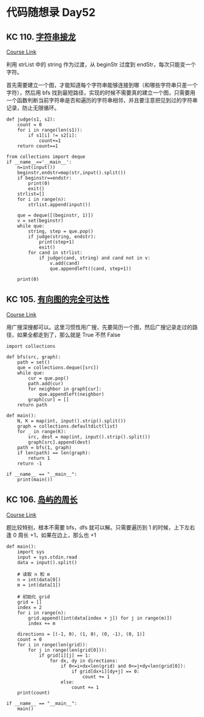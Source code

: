 # 代码随想录 Day52

## KC 110. [字符串接龙](https://kamacoder.com/problempage.php?pid=1183)

[Course Link](https://www.programmercarl.com/kamacoder/0110.%E5%AD%97%E7%AC%A6%E4%B8%B2%E6%8E%A5%E9%BE%99.html#%E6%80%9D%E8%B7%AF)

利用 strList 中的 string 作为过渡，从 beginStr 过度到 endStr，每次只能变一个字符。

首先需要建立一个图，才能知道每个字符串能够连接到哪（和哪些字符串只差一个字符），然后用 bfs 找到最短路径，实现的时候不需要真的建立一个图，只需要用一个函数判断当前字符串是否和遍历的字符串相邻，并且要注意把见到过的字符串记录，防止无限循环。

```
def judge(s1, s2):
    count = 0
    for i in range(len(s1)):
        if s1[i] != s2[i]:
            count+=1
    return count==1

from collections import deque        
if __name__=='__main__':
    n=int(input())
    beginstr,endstr=map(str,input().split())
    if beginstr==endstr:
        print(0)
        exit()
    strlist=[]
    for i in range(n):
        strlist.append(input())
    
    que = deque([(beginstr, 1)])
    v = set(beginstr)
    while que:
        string, step = que.pop()
        if judge(string, endstr):
            print(step+1)
            exit()
        for cand in strlist:
            if judge(cand, string) and cand not in v:
                v.add(cand)
                que.appendleft((cand, step+1))
    
    print(0)
```

## KC 105. [有向图的完全可达性](https://kamacoder.com/problempage.php?pid=1177)

[Course Link](https://www.programmercarl.com/kamacoder/0105.%E6%9C%89%E5%90%91%E5%9B%BE%E7%9A%84%E5%AE%8C%E5%85%A8%E5%8F%AF%E8%BE%BE%E6%80%A7.html)

用广搜深搜都可以。这里习惯性用广搜，先要简历一个图，然后广搜记录走过的路径，如果全都走到了，那么就是 True 不然 False

```
import collections

def bfs(src, graph):
    path = set()
    que = collections.deque([src])
    while que:
        cur = que.pop()
        path.add(cur)
        for neighbor in graph[cur]:
            que.appendleft(neighbor)
        graph[cur] = []
    return path
    
def main():
    N, K = map(int, input().strip().split())
    graph = collections.defaultdict(list)
    for _ in range(K):
        src, dest = map(int, input().strip().split())
        graph[src].append(dest)
    path = bfs(1, graph)
    if len(path) == len(graph):
        return 1
    return -1        

if __name__ == "__main__":
    print(main())
```

## KC 106. [岛屿的周长](https://kamacoder.com/problempage.php?pid=1178)

[Course Link](https://www.programmercarl.com/kamacoder/0106.%E5%B2%9B%E5%B1%BF%E7%9A%84%E5%91%A8%E9%95%BF.html)

题比较特别，根本不需要 bfs，dfs 就可以解。只需要遍历到 1 的时候，上下左右逢 0 周长 +1，如果在边上，那么也 +1

```
def main():
    import sys
    input = sys.stdin.read
    data = input().split()
    
    # 读取 n 和 m
    n = int(data[0])
    m = int(data[1])
    
    # 初始化 grid
    grid = []
    index = 2
    for i in range(n):
        grid.append([int(data[index + j]) for j in range(m)])
        index += m
    
    directions = [(-1, 0), (1, 0), (0, -1), (0, 1)]
    count = 0
    for i in range(len(grid)):
        for j in range(len(grid[0])):
            if grid[i][j] == 1:
                for dx, dy in directions:
                    if 0<=i+dx<len(grid) and 0<=j+dy<len(grid[0]):
                        if grid[dx+i][dy+j] == 0:
                            count += 1
                    else:
                        count += 1
    print(count)
    
if __name__ == "__main__":
    main()
```
